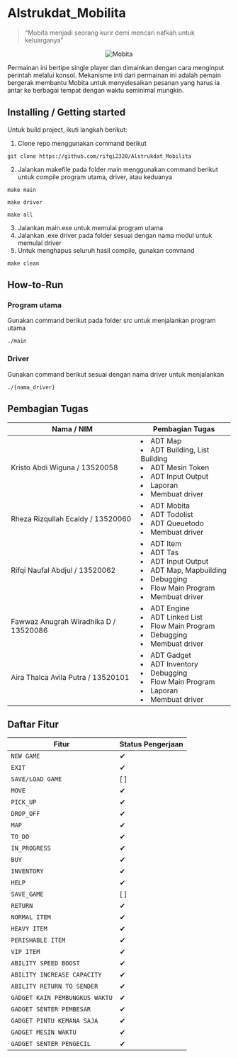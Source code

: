 # Alstrukdat_Mobilita

> “Mobita menjadi seorang kurir demi mencari nafkah untuk keluarganya”

<p align="center">
    <img src="https://static.wikia.nocookie.net/doraemon/images/4/4c/Nobita_567c.jpg/revision/latest?cb=20190730015053&path-prefix=en" alt="Mobita">
</p>

Permainan ini bertipe single player dan dimainkan dengan cara menginput perintah melalui konsol. Mekanisme inti dari permainan ini adalah pemain bergerak membantu Mobita untuk menyelesaikan pesanan yang harus ia antar ke berbagai tempat dengan waktu seminimal mungkin.

## Installing / Getting started

Untuk build project, ikuti langkah berikut:

1. Clone repo menggunakan command berikut

```
git clone https://github.com/rifqi2320/Alstrukdat_Mobilita
```

2. Jalankan makefile pada folder main menggunakan command berikut untuk compile program utama, driver, atau keduanya

```
make main
```

```
make driver
```

```
make all
```

3. Jalankan main.exe untuk memulai program utama
4. Jalankan .exe driver pada folder sesuai dengan nama modul untuk memulai driver
5. Untuk menghapus seluruh hasil compile, gunakan command

```
make clean
```

## How-to-Run

### Program utama

Gunakan command berikut pada folder src untuk menjalankan program utama

```
./main
```

### Driver

Gunakan command berikut sesuai dengan nama driver untuk menjalankan

```
./{nama_driver}
```

## Pembagian Tugas

| Nama / NIM                            | Pembagian Tugas                                                                                                                                            |
| ------------------------------------- | ---------------------------------------------------------------------------------------------------------------------------------------------------------- |
| Kristo Abdi Wiguna / 13520058         | <li>ADT Map</li><li>ADT Building, List Building</li><li>ADT Mesin Token</li><li>ADT Input Output</li><li>Laporan</li><li>Membuat driver</li>               |
| Rheza Rizqullah Ecaldy / 13520060     | <li>ADT Mobita</li><li>ADT Todolist</li><li>ADT Queuetodo</li><li>Membuat driver</li>                                                                      |
| Rifqi Naufal Abdjul / 13520062        | <li>ADT Item</li><li>ADT Tas</li><li>ADT Input Output</li><li>ADT Map, Mapbuilding</li><li>Debugging</li><li>Flow Main Program</li><li>Membuat driver</li> |
| Fawwaz Anugrah Wiradhika D / 13520086 | <li>ADT Engine</li><li>ADT Linked List</li><li>Flow Main Program</li><li>Debugging</li><li>Membuat driver</li>                                             |
| Aira Thalca Avila Putra / 13520101    | <li>ADT Gadget</li> <li>ADT Inventory</li><li>Debugging</li><li>Flow Main Program</li> <li>Laporan</li><li>Membuat driver</li>                             |

## Daftar Fitur

| Fitur                          | Status Pengerjaan |
| ------------------------------ | ----------------- |
| `NEW GAME`                     | &#10004;          |
| `EXIT`                         | &#10004;          |
| `SAVE/LOAD GAME`               | [ ]               |
| `MOVE`                         | &#10004;          |
| `PICK_UP`                      | &#10004;          |
| `DROP_OFF`                     | &#10004;          |
| `MAP`                          | &#10004;          |
| `TO_DO`                        | &#10004;          |
| `IN_PROGRESS`                  | &#10004;          |
| `BUY`                          | &#10004;          |
| `INVENTORY`                    | &#10004;          |
| `HELP`                         | &#10004;          |
| `SAVE_GAME`                    | [ ]               |
| `RETURN`                       | &#10004;          |
| `NORMAL ITEM`                  | &#10004;          |
| `HEAVY ITEM`                   | &#10004;          |
| `PERISHABLE ITEM`              | &#10004;          |
| `VIP ITEM`                     | &#10004;          |
| `ABILITY SPEED BOOST`          | &#10004;          |
| `ABILITY INCREASE CAPACITY`    | &#10004;          |
| `ABILITY RETURN TO SENDER`     | &#10004;          |
| `GADGET KAIN PEMBUNGKUS WAKTU` | &#10004;          |
| `GADGET SENTER PEMBESAR`       | &#10004;          |
| `GADGET PINTU KEMANA SAJA`     | &#10004;          |
| `GADGET MESIN WAKTU`           | &#10004;          |
| `GADGET SENTER PENGECIL`       | &#10004;          |

